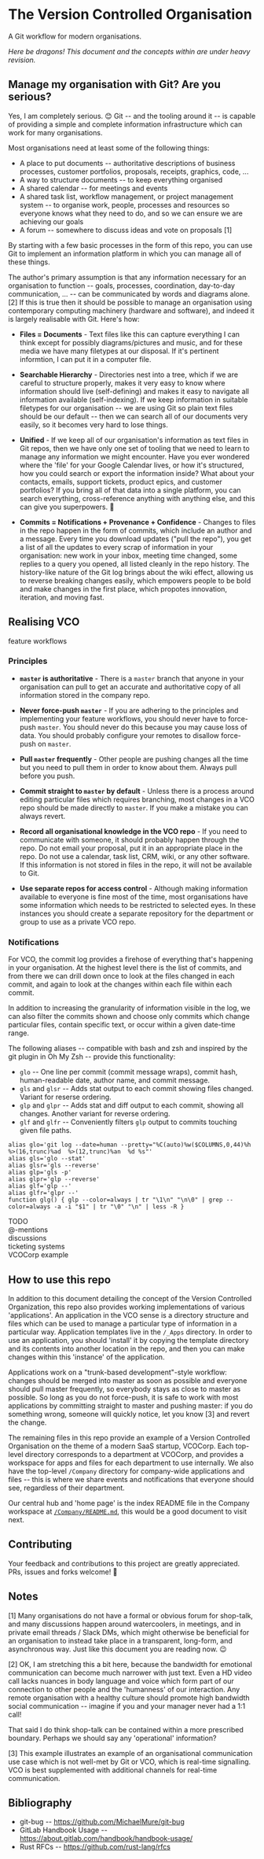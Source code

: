 # The Version Controlled Organisation

A Git workflow for modern organisations.

*Here be dragons! This document and the concepts within are under heavy revision.* 

## Manage my organisation with Git? Are you serious?

Yes, I am completely serious. 😊 Git -- and the tooling around it -- is capable of providing a simple and complete information infrastructure which can work for many organisations.

Most organisations need at least some of the following things:

* A place to put documents -- authoritative descriptions of business processes, customer portfolios, proposals, receipts, graphics, code, ...
* A way to structure documents -- to keep everything organised
* A shared calendar -- for meetings and events
* A shared task list, workflow management, or project management system -- to organise work, people, processes and resources so everyone knows what they need to do, and so we can ensure we are achieving our goals
* A forum -- somewhere to discuss ideas and vote on proposals [1]

By starting with a few basic processes in the form of this repo, you can use Git to implement an information platform in which you can manage all of these things.

The author's primary assumption is that any information necessary for an organisation to function -- goals, processes, coordination, day-to-day communication, ... -- can be communicated by words and diagrams alone. [2] If this is true then it should be possible to manage an organisation using contemporary computing machinery (hardware and software), and indeed it is largely realisable with Git. Here's how:

* **Files = Documents** - Text files like this can capture everything I can think except for possibly diagrams/pictures and music, and for these media we have many filetypes at our disposal. If it's pertinent informtion, I can put it in a computer file.

* **Searchable Hierarchy** - Directories nest into a tree, which if we are careful to structure properly, makes it very easy to know where information should live (self-defining) and makes it easy to navigate all information available (self-indexing). If we keep information in suitable filetypes for our organisation -- we are using Git so plain text files should be our default -- then we can search all of our documents very easily, so it becomes very hard to lose things.

* **Unified** - If we keep all of our organisation's information as text files in Git repos, then we have only one set of tooling that we need to learn to manage any information we might encounter. Have you ever wondered where the 'file' for your Google Calendar lives, or how it's structured, how you could search or export the information inside? What about your contacts, emails, support tickets, product epics, and customer portfolios? If you bring all of that data into a single platform, you can search everything, cross-reference anything with anything else, and this can give you superpowers. 🦸

* **Commits = Notifications + Provenance + Confidence** - Changes to files in the repo happen in the form of commits, which include an author and a message. Every time you download updates ("pull the repo"), you get a list of all the updates to every scrap of information in your organisation: new work in your inbox, meeting time changed, some replies to a query you opened, all listed cleanly in the repo history. The history-like nature of the Git log brings about the wiki effect, allowing us to reverse breaking changes easily, which empowers people to be bold and make changes in the first place, which propotes innovation, iteration, and moving fast.

## Realising VCO

feature workflows

### Principles

* **`master` is authoritative** - There is a `master` branch that anyone in your organisation can pull to get an accurate and authoritative copy of all information stored in the company repo.

* **Never force-push `master`** - If you are adhering to the principles and implementing your feature workflows, you should never have to force-push `master`. You should never do this because you may cause loss of data. You should probably configure your remotes to disallow force-push on `master`.

* **Pull `master` frequently** - Other people are pushing changes all the time but you need to pull them in order to know about them. Always pull before you push.

* **Commit straight to `master` by default** - Unless there is a process around editing particular files which requires branching, most changes in a VCO repo should be made directly to `master`. If you make a mistake you can always revert.

* **Record all organisational knowledge in the VCO repo** - If you need to communicate with someone, it should probably happen through the repo. Do not email your proposal, put it in an appropriate place in the repo. Do not use a calendar, task list, CRM, wiki, or any other software. If this information is not stored in files in the repo, it will not be available to Git.

* **Use separate repos for access control** - Although making information available to everyone is fine most of the time, most organisations have some information which needs to be restricted to selected eyes. In these instances you should create a separate repository for the department or group to use as a private VCO repo. 

### Notifications

For VCO, the commit log provides a firehose of everything that's happening in your organisation. At the highest level there is the list of commits, and from there we can drill down once to look at the files changed in each commit, and again to look at the changes within each file within each commit.

In addition to increasing the granularity of information visible in the log, we can also filter the commits shown and choose only commits which change particular files, contain specific text, or occur within a given date-time range.

The following aliases -- compatible with bash and zsh and inspired by the git plugin in Oh My Zsh -- provide this functionality:

* `glo` -- One line per commit (commit message wraps), commit hash, human-readable date, author name, and commit message.
* `gls` and `glsr` -- Adds stat output to each commit showing files changed. Variant for reserse ordering.
* `glp` and `glpr` -- Adds stat and diff output to each commit, showing all changes. Another variant for reverse ordering.
* `glf` and `glfr` -- Conveniently filters `glp` output to commits touching given file paths.

```
alias glo='git log --date=human --pretty="%C(auto)%w($COLUMNS,0,44)%h  %>(16,trunc)%ad  %>(12,trunc)%an  %d %s"'
alias gls='glo --stat'
alias glsr='gls --reverse'
alias glp='gls -p'
alias glpr='glp --reverse'
alias glf='glp --'
alias glfr='glpr --'
function glg() { glp --color=always | tr "\1\n" "\n\0" | grep --color=always -a -i "$1" | tr "\0" "\n" | less -R }
```

TODO \
@-mentions \
discussions \
ticketing systems \
VCOCorp example 



## How to use this repo

In addition to this document detailing the concept of the Version Controlled Organization, this repo also provides working implementations of various 'applications'. An application in the VCO sense is a directory structure and files which can be used to manage a particular type of information in a particular way. Application templates live in the `/_Apps` directory. In order to use an application, you should 'install' it by copying the template directory and its contents into another location in the repo, and then you can make changes within this 'instance' of the application.

Applications work on a "trunk-based development"-style workflow: changes should be merged into master as soon as possible and everyone should pull master frequently, so everybody stays as close to master as possible. So long as you do not force-push, it is safe to work with most applications by committing straight to master and pushing master: if you do something wrong, someone will quickly notice, let you know [3] and revert the change. 

The remaining files in this repo provide an example of a Version Controlled Organisation on the theme of a modern SaaS startup, VCOCorp. Each top-level directory corresponds to a department at VCOCorp, and provides a workspace for apps and files for each department to use internally. We also have the top-level `/Company` directory for company-wide applications and files -- this is where we share events and notifications that everyone should see, regardless of their department.

Our central hub and 'home page' is the index README file in the Company workspace at [`/Company/README.md`](/Company/README.md), this would be a good document to visit next.



## Contributing

Your feedback and contributions to this project are greatly appreciated. PRs, issues and forks welcome! 💜 


## Notes

[1] Many organisations do not have a formal or obvious forum for shop-talk, and many discussions happen around watercoolers, in meetings, and in private email threads / Slack DMs, which might otherwise be beneficial for an organisation to instead take place in a transparent, long-form, and asynchronous way. Just like this document you are reading now. 😉

[2] OK, I am stretching this a bit here, because the bandwidth for emotional communication can become much narrower with just text. Even a HD video call lacks nuances in body language and voice which form part of our connection to other people and the 'humanness' of our interaction. Any remote organisation with a healthy culture should promote high bandwidth social communication -- imagine if you and your manager never had a 1:1 call! 

That said I do think shop-talk can be contained within a more prescribed boundary. Perhaps we should say any 'operational' information?

[3] This example illustrates an example of an organisational communication use case which is not well-met by Git or VCO, which is real-time signalling. VCO is best supplemented with additional channels for real-time communication.

## Bibliography

* git-bug -- https://github.com/MichaelMure/git-bug
* GitLab Handbook Usage -- <https://about.gitlab.com/handbook/handbook-usage/>
* Rust RFCs -- <https://github.com/rust-lang/rfcs>